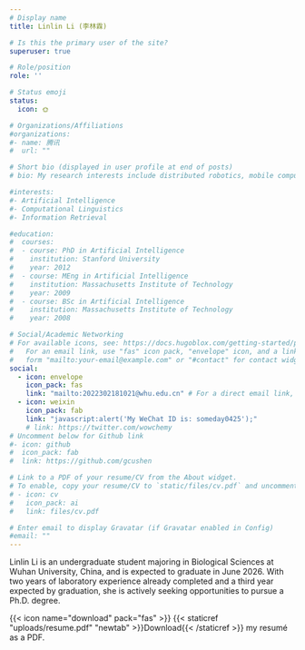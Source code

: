 ```yaml
---
# Display name
title: Linlin Li (李林霖)

# Is this the primary user of the site?
superuser: true

# Role/position
role: ''

# Status emoji
status:
  icon: 🌞

# Organizations/Affiliations
#organizations:
#- name: 腾讯
#  url: ""

# Short bio (displayed in user profile at end of posts)
# bio: My research interests include distributed robotics, mobile computing and programmable matter.

#interests:
#- Artificial Intelligence
#- Computational Linguistics
#- Information Retrieval

#education:
#  courses:
#  - course: PhD in Artificial Intelligence
#    institution: Stanford University
#    year: 2012
#  - course: MEng in Artificial Intelligence
#    institution: Massachusetts Institute of Technology
#    year: 2009
#  - course: BSc in Artificial Intelligence
#    institution: Massachusetts Institute of Technology
#    year: 2008

# Social/Academic Networking
# For available icons, see: https://docs.hugoblox.com/getting-started/page-builder/#icons
#   For an email link, use "fas" icon pack, "envelope" icon, and a link in the
#   form "mailto:your-email@example.com" or "#contact" for contact widget.
social:
  - icon: envelope
    icon_pack: fas
    link: "mailto:2022302181021@whu.edu.cn" # For a direct email link, use "mailto:test@example.org".
  - icon: weixin
    icon_pack: fab
    link: "javascript:alert('My WeChat ID is: someday0425');"
    # link: https://twitter.com/wowchemy
# Uncomment below for Github link
#- icon: github
#  icon_pack: fab
#  link: https://github.com/gcushen

# Link to a PDF of your resume/CV from the About widget.
# To enable, copy your resume/CV to `static/files/cv.pdf` and uncomment the lines below.
# - icon: cv
#   icon_pack: ai
#   link: files/cv.pdf

# Enter email to display Gravatar (if Gravatar enabled in Config)
#email: ""
---
```


Linlin Li is an undergraduate student majoring in Biological Sciences at Wuhan University, China, and is expected to graduate in June 2026. With two years of laboratory experience already completed and a third year expected by graduation, she is actively seeking opportunities to pursue a Ph.D. degree.

{{< icon name="download" pack="fas" >}} {{< staticref "uploads/resume.pdf" "newtab" >}}Download{{< /staticref >}} my resumé as a PDF.
